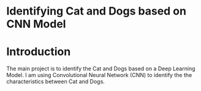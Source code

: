 # Identifying Cat and Dogs based on CNN Model

# Introduction
The main project is to identify the Cat and Dogs based on a Deep Learning Model. I am using Convolutional Neural Network (CNN) to identify the 
the characteristics between Cat and Dogs. 
